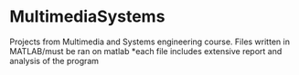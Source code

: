 # MultimediaSystems
Projects from Multimedia and Systems engineering course.
Files written in MATLAB/must be ran on matlab
*each file includes extensive report and analysis of the program
